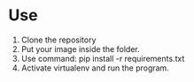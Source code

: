 # Use

1. Clone the repository
2. Put your image inside the folder. 
3. Use command: pip install -r requirements.txt
4. Activate virtualenv and run the program. 
